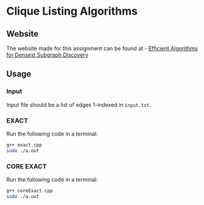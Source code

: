 # Clique Listing Algorithms

## Website

The website made for this assignment can be found at - [Efficient Algorithms for Densest Subgraph Discovery](https://www.example.com)

## Usage

### Input

Input file should be a list of edges 1-indexed in `input.txt`.

### EXACT

Run the following code in a terminal:

```bash
g++ exact.cpp
sudo ./a.out
```

### CORE EXACT

Run the following code in a terminal:

```bash
g++ coreExact.cpp
sudo ./a.out
```
